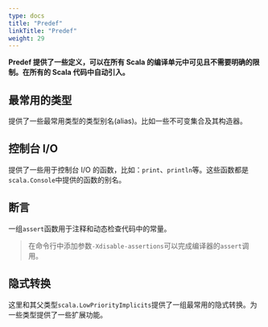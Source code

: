 ```yaml
---
type: docs
title: "Predef"
linkTitle: "Predef"
weight: 29
---
```


**Predef 提供了一些定义，可以在所有 Scala 的编译单元中可见且不需要明确的限制。在所有的 Scala 代码中自动引入。**

## 最常用的类型

提供了一些最常用类型的类型别名(alias)。比如一些不可变集合及其构造器。

## 控制台 I/O

提供了一些用于控制台 I/O 的函数，比如：`print`、`println`等。这些函数都是`scala.Console`中提供的函数的别名。

## 断言

一组`assert`函数用于注释和动态检查代码中的常量。

> 在命令行中添加参数`-Xdisable-assertions`可以完成编译器的`assert`调用。

## 隐式转换

这里和其父类型`scala.LowPriorityImplicits`提供了一组最常用的隐式转换。为一些类型提供了一些扩展功能。